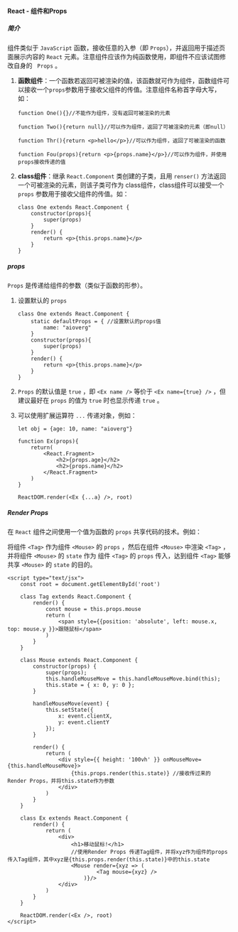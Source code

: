 #### React - 组件和Props

##### 简介

组件类似于 `JavaScript` 函数，接收任意的入参（即 `Props`），并返回用于描述页面展示内容的 `React` 元素。注意组件应该作为纯函数使用，即组件不应该试图修改自身的 ` Props` 。 

1. **函数组件**：一个函数若返回可被渲染的值，该函数就可作为组件，函数组件可以接收一个`props`参数用于接收父组件的传值。注意组件名称首字母大写，如：

   ```react
   function One(){}//不能作为组件，没有返回可被渲染的元素
   
   function Two(){return null}//可以作为组件，返回了可被渲染的元素（即null）
   
   function Thr(){return <p>hello</p>}//可以作为组件，返回了可被渲染的函数
   
   function Fou(props){return <p>{props.name}</p>}//可以作为组件，并使用props接收传递的值
   ```
   
2. **class组件**：继承 `React.Component` 类创建的子类，且用 `renser()` 方法返回一个可被渲染的元素，则该子类可作为 class组件，class组件可以接受一个 `props` 参数用于接收父组件的传值。如：

   ```react
   class One extends React.Component {
       constructor(props){
           super(props)
       }
       render() {
           return <p>{this.props.name}</p>
       }
   }
   ```

##### props

`Props` 是传递给组件的参数（类似于函数的形参）。

1. 设置默认的 `props` 

   ```react
   class One extends React.Component {
       static defaultProps = { //设置默认的props值
           name: "aioverg"
       }
       constructor(props){
           super(props)
       }
       render() {
           return <p>{this.props.name}</p>
       }
   }
   ```
   

   
2. `Props` 的默认值是 `true` ，即 `<Ex name />` 等价于 `<Ex name={true} />` ，但建议最好在 `props` 的值为 `true` 时也显示传递 `true` 。

3. 可以使用扩展运算符 `...` 传递对象，例如：

   ```react
   let obj = {age: 10, name: "aioverg"}
   
   function Ex(props){
       return(
           <React.Fragment>
               <h2>{props.age}</h2>
               <h2>{props.name}</h2>
           </React.Fragment>
       )
   }
   
   ReactDOM.render(<Ex {...a} />, root)
   ```
   

##### Render Props

在 `React` 组件之间使用一个值为函数的 `props` 共享代码的技术。例如：

将组件 `<Tag>` 作为组件 `<Mouse>` 的 `props` ，然后在组件 `<Mouse>` 中渲染 `<Tag>` ，并将组件 `<Mouse>` 的 `state` 作为 组件 `<Tag>` 的 `props` 传入，达到组件 `<Tag>` 能够共享 `<Mouse>` 的 `state` 的目的。

```react
<script type="text/jsx">
    const root = document.getElementById('root')
    
    class Tag extends React.Component {
        render() {
            const mouse = this.props.mouse
            return (
                <span style={{position: 'absolute', left: mouse.x, top: mouse.y }}>跟随鼠标</span>
            )
        }
    }

    class Mouse extends React.Component {
        constructor(props) {
            super(props);
            this.handleMouseMove = this.handleMouseMove.bind(this);
            this.state = { x: 0, y: 0 };
        }

        handleMouseMove(event) {
            this.setState({
                x: event.clientX,
                y: event.clientY
            });
        }

        render() {
            return (
                <div style={{ height: '100vh' }} onMouseMove={this.handleMouseMove}>
                    {this.props.render(this.state)} //接收传过来的 Render Props，并将this.state作为参数
                </div>
            )
        }
    }

    class Ex extends React.Component {
        render() {
            return (
                <div>
                    <h1>移动鼠标!</h1>
                    //使用Render Props 传递Tag组件，并将xyz作为组件的props传入Tag组件，其中xyz是{this.props.render(this.state)}中的this.state
                    <Mouse render={xyz => (
                            <Tag mouse={xyz} />
                        )}/>
                </div>
            )
        }
    }
        
    ReactDOM.render(<Ex />, root)
</script>
```

